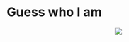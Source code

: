  # Guess who I am
 
 <p align="center">
 <img src="https://user-images.githubusercontent.com/80873447/162562497-3bd27638-6ca6-46fd-b8d7-17b6ceab98e3.gif">
 </p>
